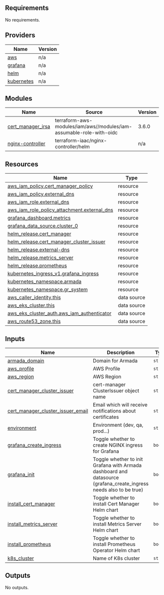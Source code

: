 <!-- BEGIN_TF_DOCS -->
## Requirements

No requirements.

## Providers

| Name | Version |
|------|---------|
| <a name="provider_aws"></a> [aws](#provider\_aws) | n/a |
| <a name="provider_grafana"></a> [grafana](#provider\_grafana) | n/a |
| <a name="provider_helm"></a> [helm](#provider\_helm) | n/a |
| <a name="provider_kubernetes"></a> [kubernetes](#provider\_kubernetes) | n/a |

## Modules

| Name | Source | Version |
|------|--------|---------|
| <a name="module_cert_manager_irsa"></a> [cert\_manager\_irsa](#module\_cert\_manager\_irsa) | terraform-aws-modules/iam/aws//modules/iam-assumable-role-with-oidc | 3.6.0 |
| <a name="module_nginx-controller"></a> [nginx-controller](#module\_nginx-controller) | terraform-iaac/nginx-controller/helm | n/a |

## Resources

| Name | Type |
|------|------|
| [aws_iam_policy.cert_manager_policy](https://registry.terraform.io/providers/hashicorp/aws/latest/docs/resources/iam_policy) | resource |
| [aws_iam_policy.external_dns](https://registry.terraform.io/providers/hashicorp/aws/latest/docs/resources/iam_policy) | resource |
| [aws_iam_role.external_dns](https://registry.terraform.io/providers/hashicorp/aws/latest/docs/resources/iam_role) | resource |
| [aws_iam_role_policy_attachment.external_dns](https://registry.terraform.io/providers/hashicorp/aws/latest/docs/resources/iam_role_policy_attachment) | resource |
| [grafana_dashboard.metrics](https://registry.terraform.io/providers/hashicorp/grafana/latest/docs/resources/dashboard) | resource |
| [grafana_data_source.cluster_0](https://registry.terraform.io/providers/hashicorp/grafana/latest/docs/resources/data_source) | resource |
| [helm_release.cert_manager](https://registry.terraform.io/providers/hashicorp/helm/latest/docs/resources/release) | resource |
| [helm_release.cert_manager_cluster_issuer](https://registry.terraform.io/providers/hashicorp/helm/latest/docs/resources/release) | resource |
| [helm_release.external-dns](https://registry.terraform.io/providers/hashicorp/helm/latest/docs/resources/release) | resource |
| [helm_release.metrics_server](https://registry.terraform.io/providers/hashicorp/helm/latest/docs/resources/release) | resource |
| [helm_release.prometheus](https://registry.terraform.io/providers/hashicorp/helm/latest/docs/resources/release) | resource |
| [kubernetes_ingress_v1.grafana_ingress](https://registry.terraform.io/providers/hashicorp/kubernetes/latest/docs/resources/ingress_v1) | resource |
| [kubernetes_namespace.armada](https://registry.terraform.io/providers/hashicorp/kubernetes/latest/docs/resources/namespace) | resource |
| [kubernetes_namespace.gr_system](https://registry.terraform.io/providers/hashicorp/kubernetes/latest/docs/resources/namespace) | resource |
| [aws_caller_identity.this](https://registry.terraform.io/providers/hashicorp/aws/latest/docs/data-sources/caller_identity) | data source |
| [aws_eks_cluster.this](https://registry.terraform.io/providers/hashicorp/aws/latest/docs/data-sources/eks_cluster) | data source |
| [aws_eks_cluster_auth.aws_iam_authenticator](https://registry.terraform.io/providers/hashicorp/aws/latest/docs/data-sources/eks_cluster_auth) | data source |
| [aws_route53_zone.this](https://registry.terraform.io/providers/hashicorp/aws/latest/docs/data-sources/route53_zone) | data source |

## Inputs

| Name | Description | Type | Default | Required |
|------|-------------|------|---------|:--------:|
| <a name="input_armada_domain"></a> [armada\_domain](#input\_armada\_domain) | Domain for Armada | `string` | n/a | yes |
| <a name="input_aws_profile"></a> [aws\_profile](#input\_aws\_profile) | AWS Profile | `string` | `"armada"` | no |
| <a name="input_aws_region"></a> [aws\_region](#input\_aws\_region) | AWS Region | `string` | `"us-east-1"` | no |
| <a name="input_cert_manager_cluster_issuer"></a> [cert\_manager\_cluster\_issuer](#input\_cert\_manager\_cluster\_issuer) | cert-manager ClusterIssuer object name | `string` | `"letsencrypt-dev"` | no |
| <a name="input_cert_manager_cluster_issuer_email"></a> [cert\_manager\_cluster\_issuer\_email](#input\_cert\_manager\_cluster\_issuer\_email) | Email which will receive notifications about certificates | `string` | n/a | yes |
| <a name="input_environment"></a> [environment](#input\_environment) | Environment (dev, qa, prod...) | `string` | n/a | yes |
| <a name="input_grafana_create_ingress"></a> [grafana\_create\_ingress](#input\_grafana\_create\_ingress) | Toggle whether to create NGINX ingress for Grafana | `bool` | `false` | no |
| <a name="input_grafana_init"></a> [grafana\_init](#input\_grafana\_init) | Toggle whether to init Grafana with Armada dashboard and datasource (grafana\_create\_ingress needs also to be true) | `bool` | `false` | no |
| <a name="input_install_cert_manager"></a> [install\_cert\_manager](#input\_install\_cert\_manager) | Toggle whether to install Cert Manager Helm chart | `bool` | `true` | no |
| <a name="input_install_metrics_server"></a> [install\_metrics\_server](#input\_install\_metrics\_server) | Toggle whether to install Metrics Server Helm chart | `bool` | `true` | no |
| <a name="input_install_prometheus"></a> [install\_prometheus](#input\_install\_prometheus) | Toggle whether to install Prometheus Operator Helm chart | `bool` | `true` | no |
| <a name="input_k8s_cluster"></a> [k8s\_cluster](#input\_k8s\_cluster) | Name of K8s cluster | `string` | n/a | yes |

## Outputs

No outputs.
<!-- END_TF_DOCS -->